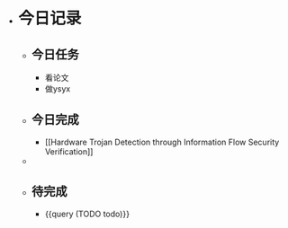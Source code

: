 - # 今日记录
	- ## 今日任务
		- 看论文
		- 做ysyx
	- ##  今日完成
		- [[Hardware Trojan Detection through Information Flow Security Verification]]
	-
	- ## 待完成
		- {{query (TODO todo)}}